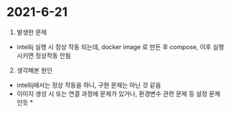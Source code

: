 # 2021-6-21

01. 발생한 문제

* intellij 실행 시 정상 작동 되는데, docker image 로 만든 후 compose, 이후 실행시키면 정상작동 안됨



02. 생각해본 원인

* intellij에서는 정상 작동을 하니, 구현 문제는 아닌 것 같음  
* 이미지 생성 시 또는 연결 과정에 문제가 있거나, 환경변수 관련 문제 등 설정 문제인듯 
  * 



